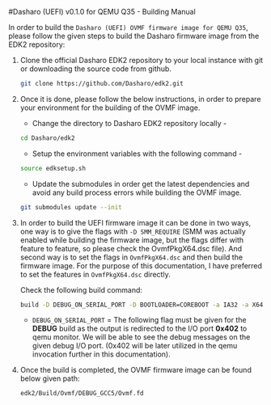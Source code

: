 #Dasharo (UEFI) v0.1.0 for QEMU Q35 - Building Manual

In order to build the `Dasharo (UEFI) OVMF firmware image for QEMU Q35`, please follow the given steps to build the Dasharo firmware image from the EDK2 repository:

1. Clone the official Dasharo EDK2 repository to your local instance with git or downloading the source code from github.

    ```bash
    git clone https://github.com/Dasharo/edk2.git 
    ```
       
2. Once it is done, please follow the below instructions, in order to prepare your environment for the building of the OVMF image.

	
	* Change the directory to Dasharo EDK2 repository locally - 
	
	```bash
	cd Dasharo/edk2
	```
	
	
	
	* Setup the environment variables with the following command - 
	
	```bash
	source edksetup.sh
	```
								       
	* Update the submodules in order get the latest dependencies and avoid any build process errors while building the OVMF image. 
	
	```bash
	git submodules update --init
	```
									       
3. In order to build the UEFI firmware image it can be done in two ways, one way is to give the flags with `-D SMM_REQUIRE` (SMM was actually enabled while building the firmware image, but the flags differ with feature to feature, so please check the OvmfPkgX64.dsc file). And second way is to set the flags in `OvmfPkgX64.dsc` and then build the firmware image. For the purpose of this documentation, I have preferred to set the features in `OvmfPkgX64.dsc` directly.

	Check the following build command:
    
	```bash 
	build -D DEBUG_ON_SERIAL_PORT -D BOOTLOADER=COREBOOT -a IA32 -a X64 -t GCC5 -b DEBUG -p OvmfPkg/OvmfPkgX64.dsc.
	```	
	
	* `DEBUG_ON_SERIAL_PORT` = The following flag must be given for the **DEBUG** build as the output is redirected to the I/O port **0x402** to qemu monitor. We will be able to see the debug messages on the given debug I/O port. (0x402 will be later utilized in the qemu invocation further in this documentation).

4. Once the build is completed, the OVMF firmware image can be found below given path: 

	```bash
	edk2/Build/Ovmf/DEBUG_GCC5/Ovmf.fd
	```
